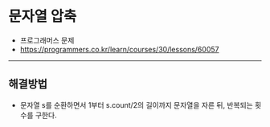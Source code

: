 # 문자열 압축
- 프로그래머스 문제
- https://programmers.co.kr/learn/courses/30/lessons/60057
***
## 해결방법
- 문자열 s를 순환하면서 1부터 s.count/2의 길이까지 문자열을 자른 뒤, 반복되는 횟수를 구한다.
